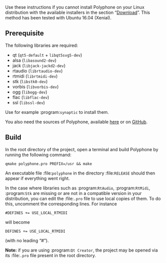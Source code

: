 Use these instructions if you cannot install Polyphone on your Linux distribution with the available installers in the section “[Download](download)”.
This method has been tested with Ubuntu 16.04 (Xenial).


## Prerequisite


The following libraries are required:

* qt (``qt5-default`` + ``libqt5svg5-dev``)
* alsa (``libasound2-dev``)
* jack (``libjack-jackd2-dev``)
* rtaudio (``librtaudio-dev``)
* rtmidi (``librtmidi-dev``)
* stk (``libstk0-dev``)
* vorbis (``libvorbis-dev``)
* ogg (``libogg-dev``)
* flac (``libflac-dev``)
* ssl (``libssl-dev``)

Use for example :program:`synaptic` to install them.

You also need the sources of Polyphone, available <a href="download" target="_blank">here</a> or on <a href="https://github.com/davy7125/polyphone" target="_blank">GitHub</a>.


## Build


In the root directory of the project, open a terminal and build Polyphone by running the following command:

```
qmake polyphone.pro PREFIX=/usr && make
```

An executable file :file:`polyphone` in the directory :file:`RELEASE` should then appear if everything went right.

In the case where libraries such as :program:`RtAudio`, :program:`RtMidi`, :program:`Stk` are missing or are not in a compatible version in your distribution, you can edit the :file:`.pro` file to use local copies of them.
To do this, uncomment the corresponding lines. For instance

```
#DEFINES += USE_LOCAL_RTMIDI
```

will become

```
DEFINES += USE_LOCAL_RTMIDI
```

(with no leading “#”).

**Note:** if you are using :program:`Qt Creator`, the project may be opened via its :file:`.pro` file present in the root directory.